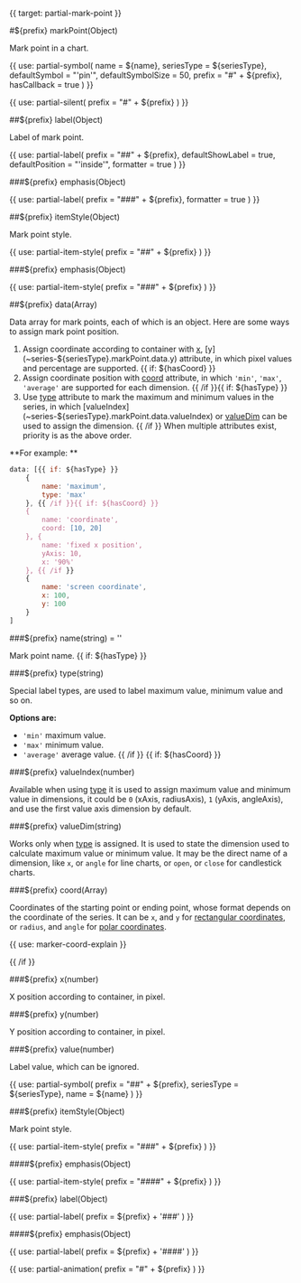 
{{ target: partial-mark-point }}

#${prefix} markPoint(Object)

Mark point in a chart.

{{ use: partial-symbol(
    name = ${name},
    seriesType = ${seriesType},
    defaultSymbol = "'pin'",
    defaultSymbolSize = 50,
    prefix = "#" + ${prefix},
    hasCallback = true
) }}

{{ use: partial-silent(
    prefix = "#" + ${prefix}
) }}

##${prefix} label(Object)

Label of mark point.

{{ use: partial-label(
    prefix = "##" + ${prefix},
    defaultShowLabel = true,
    defaultPosition = "'inside'",
    formatter = true
) }}

###${prefix} emphasis(Object)

{{ use: partial-label(
    prefix = "###" + ${prefix},
    formatter = true
) }}

##${prefix} itemStyle(Object)

Mark point style.

{{ use: partial-item-style(
    prefix = "##" + ${prefix}
) }}

###${prefix} emphasis(Object)

{{ use: partial-item-style(
    prefix = "###" + ${prefix}
) }}

##${prefix} data(Array)

Data array for mark points, each of which is an object. Here are some ways to assign mark point position.
1. Assign coordinate according to container with [x](~series-${seriesType}.markPoint.data.x), [y](~series-${seriesType}.markPoint.data.y) attribute, in which pixel values and percentage are supported.
{{ if: ${hasCoord} }}
2. Assign coordinate position with [coord](~series-${seriesType}.markPoint.data.coord) attribute, in which `'min'`, `'max'`, `'average'` are supported for each dimension.
{{ /if }}{{ if: ${hasType} }}
3. Use [type](~series-${seriesType}.markPoint.data.type) attribute to mark the maximum and minimum values in the series, in which [valueIndex](~series-${seriesType}.markPoint.data.valueIndex) or [valueDim](~series-${seriesType}.markPoint.data.valueDim) can be used to assign the dimension.
{{ /if }}
When multiple attributes exist, priority is as the above order.

**For example: **
```js
data: [{{ if: ${hasType} }}
    {
        name: 'maximum',
        type: 'max'
    }, {{ /if }}{{ if: ${hasCoord} }}
    {
        name: 'coordinate',
        coord: [10, 20]
    }, {
        name: 'fixed x position',
        yAxis: 10,
        x: '90%'
    }, {{ /if }}
    {
        name: 'screen coordinate',
        x: 100,
        y: 100
    }
]
```

###${prefix} name(string) = ''

Mark point name.
{{ if: ${hasType} }}

###${prefix} type(string)

Special label types, are used to label maximum value, minimum value and so on.

**Options are:**
+ `'min'` maximum value.
+ `'max'` minimum value.
+ `'average'` average value.
{{ /if }}
{{ if: ${hasCoord} }}

###${prefix} valueIndex(number)

Available when using [type](~series-${seriesType}.markPoint.data.type) it is used to assign maximum value and minimum value in dimensions, it could be `0` (xAxis, radiusAxis), `1` (yAxis, angleAxis), and use the first value axis dimension by default.

###${prefix} valueDim(string)

Works only when [type](~series-${seriesType}.markPoint.data.type) is assigned. It is used to state the dimension used to calculate maximum value or minimum value. It may be the direct name of a dimension, like `x`, or `angle` for line charts, or `open`, or `close` for candlestick charts.

###${prefix} coord(Array)

Coordinates of the starting point or ending point, whose format depends on the coordinate of the series. It can be `x`, and `y` for [rectangular coordinates](~grid), or `radius`, and `angle` for [polar coordinates](~polar).

{{ use: marker-coord-explain }}

{{ /if }}

###${prefix} x(number)

X position according to container, in pixel.

###${prefix} y(number)

Y position according to container, in pixel.

###${prefix} value(number)

Label value, which can be ignored.

{{ use: partial-symbol(
    prefix = "##" + ${prefix},
    seriesType = ${seriesType},
    name = ${name}
) }}

###${prefix} itemStyle(Object)

Mark point style.

{{ use: partial-item-style(
    prefix = "###" + ${prefix}
) }}

####${prefix} emphasis(Object)

{{ use: partial-item-style(
    prefix = "####" + ${prefix}
) }}

###${prefix} label(Object)

{{ use: partial-label(
    prefix = ${prefix} + '###'
) }}

####${prefix} emphasis(Object)

{{ use: partial-label(
    prefix = ${prefix} + '####'
) }}

{{ use: partial-animation(
    prefix = "#" + ${prefix}
) }}

